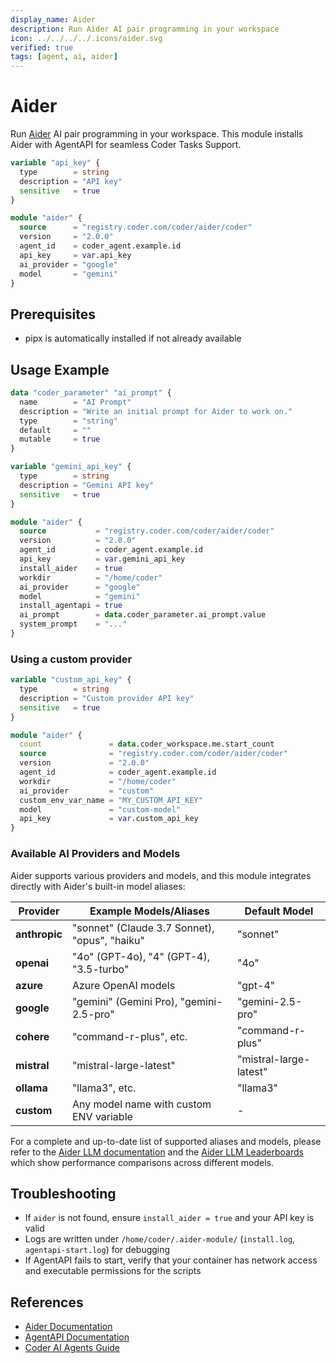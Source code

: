 ```yaml
---
display_name: Aider
description: Run Aider AI pair programming in your workspace
icon: ../../../../.icons/aider.svg
verified: true
tags: [agent, ai, aider]
---
```


# Aider

Run [Aider](https://aider.chat) AI pair programming in your workspace. This module installs Aider with AgentAPI for seamless Coder Tasks Support.

```tf
variable "api_key" {
  type        = string
  description = "API key"
  sensitive   = true
}

module "aider" {
  source      = "registry.coder.com/coder/aider/coder"
  version     = "2.0.0"
  agent_id    = coder_agent.example.id
  api_key     = var.api_key
  ai_provider = "google"
  model       = "gemini"
}
```

## Prerequisites

- pipx is automatically installed if not already available

## Usage Example

```tf
data "coder_parameter" "ai_prompt" {
  name        = "AI Prompt"
  description = "Write an initial prompt for Aider to work on."
  type        = "string"
  default     = ""
  mutable     = true
}

variable "gemini_api_key" {
  type        = string
  description = "Gemini API key"
  sensitive   = true
}

module "aider" {
  source           = "registry.coder.com/coder/aider/coder"
  version          = "2.0.0"
  agent_id         = coder_agent.example.id
  api_key          = var.gemini_api_key
  install_aider    = true
  workdir          = "/home/coder"
  ai_provider      = "google"
  model            = "gemini"
  install_agentapi = true
  ai_prompt        = data.coder_parameter.ai_prompt.value
  system_prompt    = "..."
}
```

### Using a custom provider

```tf
variable "custom_api_key" {
  type        = string
  description = "Custom provider API key"
  sensitive   = true
}

module "aider" {
  count               = data.coder_workspace.me.start_count
  source              = "registry.coder.com/coder/aider/coder"
  version             = "2.0.0"
  agent_id            = coder_agent.example.id
  workdir             = "/home/coder"
  ai_provider         = "custom"
  custom_env_var_name = "MY_CUSTOM_API_KEY"
  model               = "custom-model"
  api_key             = var.custom_api_key
}
```

### Available AI Providers and Models

Aider supports various providers and models, and this module integrates directly with Aider's built-in model aliases:

| Provider      | Example Models/Aliases                        | Default Model          |
| ------------- | --------------------------------------------- | ---------------------- |
| **anthropic** | "sonnet" (Claude 3.7 Sonnet), "opus", "haiku" | "sonnet"               |
| **openai**    | "4o" (GPT-4o), "4" (GPT-4), "3.5-turbo"       | "4o"                   |
| **azure**     | Azure OpenAI models                           | "gpt-4"                |
| **google**    | "gemini" (Gemini Pro), "gemini-2.5-pro"       | "gemini-2.5-pro"       |
| **cohere**    | "command-r-plus", etc.                        | "command-r-plus"       |
| **mistral**   | "mistral-large-latest"                        | "mistral-large-latest" |
| **ollama**    | "llama3", etc.                                | "llama3"               |
| **custom**    | Any model name with custom ENV variable       | -                      |

For a complete and up-to-date list of supported aliases and models, please refer to the [Aider LLM documentation](https://aider.chat/docs/llms.html) and the [Aider LLM Leaderboards](https://aider.chat/docs/leaderboards.html) which show performance comparisons across different models.

## Troubleshooting

- If `aider` is not found, ensure `install_aider = true` and your API key is valid
- Logs are written under `/home/coder/.aider-module/` (`install.log`, `agentapi-start.log`) for debugging
- If AgentAPI fails to start, verify that your container has network access and executable permissions for the scripts

## References

- [Aider Documentation](https://aider.chat/docs)
- [AgentAPI Documentation](https://github.com/coder/agentapi)
- [Coder AI Agents Guide](https://coder.com/docs/tutorials/ai-agents)
